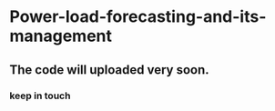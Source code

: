 # Power-load-forecasting-and-its-management






## The code will uploaded very soon.
### keep in touch







